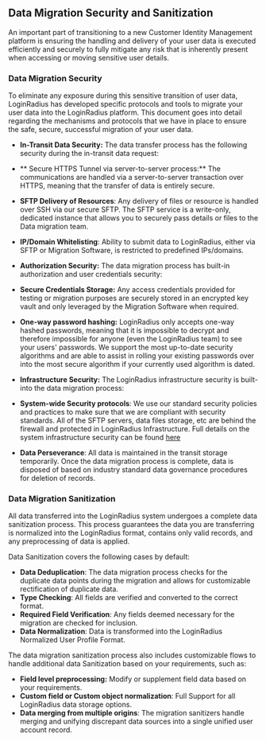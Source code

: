 ## Data Migration Security and Sanitization

An important part of transitioning to a new Customer Identity Management platform is ensuring the handling and delivery of your user data is executed efficiently and securely to fully mitigate any risk that is inherently present when accessing or moving sensitive user details.

### Data Migration Security

To eliminate any exposure during this sensitive transition of user data, LoginRadius has developed specific protocols and tools to migrate your user data into the LoginRadius platform. This document goes into detail regarding the mechanisms and protocols that we have in place to ensure the safe, secure, successful migration of your user data.

- **In-Transit Data Security:** The data transfer process has the following security during the in-transit data request:
- ** Secure HTTPS Tunnel via server-to-server process:** The communications are handled via a server-to-server transaction over HTTPS, meaning that the transfer of data is entirely secure.
- **SFTP Delivery of Resources**: Any delivery of files or resource is handled over SSH via our secure SFTP. The SFTP service is a write-only, dedicated instance that allows you to securely pass details or files to the Data migration team.
- **IP/Domain Whitelisting**: Ability to submit data to LoginRadius, either via SFTP or Migration Software, is restricted to predefined IPs/domains.

- **Authorization Security:** The data migration process has built-in authorization and user credentials security:
- **Secure Credentials Storage:** Any access credentials provided for testing or migration purposes are securely stored in an encrypted key vault and only leveraged by the Migration Software when required.
- **One-way password hashing:** LoginRadius only accepts one-way hashed passwords, meaning that it is impossible to decrypt and therefore impossible for anyone (even the LoginRadius team) to see your users' passwords. We support the most up-to-date security algorithms and are able to assist in rolling your existing passwords over into the most secure algorithm if your currently used algorithm is dated.

- **Infrastructure Security:** The LoginRadius infrastructure security is built-into the data migration process:
- **System-wide Security protocols**: We use our standard security policies and practices to make sure that we are compliant with security standards. All of the SFTP servers, data files storage, etc are behind the firewall and protected in LoginRadius Infrastructure. Full details on the system infrastructure security can be found [here](https://www.loginradius.com/docs/infrastructure-and-security/threat-prevention)
- **Data Perseverance**: All data is maintained in the transit storage temporarily. Once the data migration process is complete, data is disposed of based on industry standard data governance procedures for deletion of records.

### Data Migration Sanitization

All data transferred into the LoginRadius system undergoes a complete data sanitization process. This process guarantees the data you are transferring is normalized into the LoginRadius format, contains only valid records, and any preprocessing of data is applied.

Data Sanitization covers the following cases by default:

- **Data Deduplication**: The data migration process checks for the duplicate data points during the migration and allows for customizable rectification of duplicate data.
- **Type Checking**: All fields are verified and converted to the correct format.
- **Required Field Verification**: Any fields deemed necessary for the migration are checked for inclusion.
- **Data Normalization**: Data is transformed into the LoginRadius Normalized User Profile Format.

The data migration sanitization process also includes customizable flows to handle additional data Sanitization based on your requirements, such as:

- **Field level preprocessing:** Modify or supplement field data based on your requirements.
- **Custom field or Custom object normalization**: Full Support for all LoginRadius data storage options.
- **Data merging from multiple origins**: The migration sanitizers handle merging and unifying discrepant data sources into a single unified user account record.
